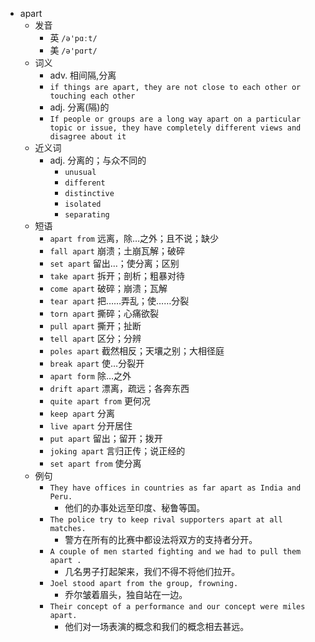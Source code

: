 - apart
  - 发音
    - 英 `/ə'pɑːt/`
    - 美 `/ə'pɑrt/`
  - 词义
    - adv. 相间隔,分离
    - `if things are apart, they are not close to each other or touching each other`
    - adj. 分离(隔)的
    - `If people or groups are a long way apart on a particular topic or issue, they have completely different views and disagree about it`
  - 近义词
    - adj. 分离的；与众不同的
      - `unusual`
      - `different`
      - `distinctive`
      - `isolated`
      - `separating`
  - 短语
    - `apart from` 远离，除…之外；且不说；缺少 
    - `fall apart` 崩溃；土崩瓦解；破碎 
    - `set apart` 留出…；使分离；区别 
    - `take apart` 拆开；剖析；粗暴对待 
    - `come apart` 破碎；崩溃；瓦解 
    - `tear apart` 把……弄乱；使……分裂 
    - `torn apart` 撕碎；心痛欲裂 
    - `pull apart` 撕开；扯断 
    - `tell apart` 区分；分辨 
    - `poles apart` 截然相反；天壤之别；大相径庭 
    - `break apart` 使…分裂开 
    - `apart form` 除…之外 
    - `drift apart` 漂离，疏远；各奔东西 
    - `quite apart from` 更何况 
    - `keep apart` 分离 
    - `live apart` 分开居住 
    - `put apart` 留出；留开；拨开 
    - `joking apart` 言归正传；说正经的 
    - `set apart from` 使分离 
  - 例句
    - `They have offices in countries as far apart as India and Peru.`
      - 他们的办事处远至印度、秘鲁等国。
    - `The police try to keep rival supporters apart at all matches.`
      - 警方在所有的比赛中都设法将双方的支持者分开。
    - `A couple of men started fighting and we had to pull them apart .`
      - 几名男子打起架来，我们不得不将他们拉开。
    - `Joel stood apart from the group, frowning.`
      - 乔尔皱着眉头，独自站在一边。
    - `Their concept of a performance and our concept were miles apart.`
      - 他们对一场表演的概念和我们的概念相去甚远。

